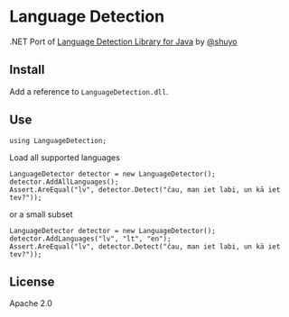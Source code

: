 # Language Detection

.NET Port of [Language Detection Library for Java](https://code.google.com/p/language-detection/) by [@shuyo](https://github.com/shuyo)

## Install

Add a reference to `LanguageDetection.dll`.

## Use

    using LanguageDetection;
    
Load all supported languages
    
    LanguageDetector detector = new LanguageDetector();
    detector.AddAllLanguages();
    Assert.AreEqual("lv", detector.Detect("čau, man iet labi, un kā iet tev?"));
    
or a small subset

    LanguageDetector detector = new LanguageDetector();
    detector.AddLanguages("lv", "lt", "en");
    Assert.AreEqual("lv", detector.Detect("čau, man iet labi, un kā iet tev?"));

## License

Apache 2.0